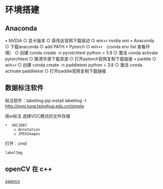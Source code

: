 # 环境搭建

## Anaconda
• NVDIA
	○ 显卡版本
	○ 英伟达官网下载驱动
	○ win+r nvidia smi
• Anaconda
	○ 下载anaconda
	○ add PATH
• Pytorch
	○ win+r （conda env list 查看环境）
	○ 创建 conda create -n pyrotchtest python = 3.8
	○ 激活 conda activate pytorchtest
	○ 换清华源下载资源
	○ 打开pytorch官网复制下载链接
• paddle
	○ win+r
	○ 创建 conda create -n paddletest python = 3.8
	○ 激活 conda activate paddletest
	○ 打开paddle官网复制下载链接

## 数据标注软件
标注软件：labelImg
pip install labelimg -I http://pypi.tuna.tsinghua.edu.cn/simple

按w标注
选择VOC模式的文件存储

	•  VOC2007
		○ Annotation
		○ JPEGImages
		
打开：cmd
```bash
labelImg
```

## openCV 在 c++
[opencv](../机器视觉/opencv/c++中添加opencv.md)